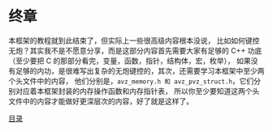 <!--
 * @Coding: utf-8
 * @Author: vector-wlc
 * @Date: 2022-11-19 23:56:22
 * @Description: 
-->
# 终章

本框架的教程就到此结束了，但实际上一些很高级内容根本没说，
比如如何键控无炮？其实我不是不愿意分享，而是这部分内容首先需要大家有足够的 C++ 功底（至少要把 C 的那部分看完，变量，函数，指针，结构体，宏，枚举），
如果没有足够的内功，是很难写出复杂的无炮键控的，其次，还需要学习本框架中至少两个头文件中的内容，
他们分别是，`avz_memory.h 和 avz_pvz_struct.h`，它们分别对应着本框架封装的内存操作函数和内存指针表，
所以你至少要知道这两个头文件中的内容才能做好更深层次的内容，好了就是这样了。


[目录](./0catalogue.md)